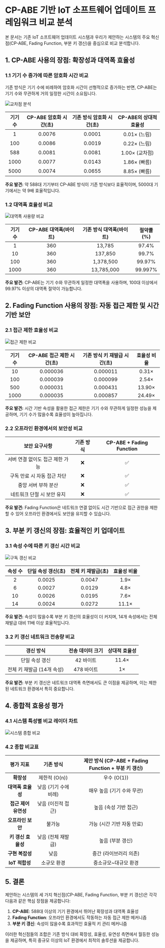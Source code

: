 # CP-ABE 기반 IoT 소프트웨어 업데이트 프레임워크 비교 분석

본 문서는 기존 IoT 소프트웨어 업데이트 시스템과 우리가 제안하는 시스템의 주요 혁신점(CP-ABE, Fading Function, 부분 키 갱신)을 중심으로 비교 분석합니다.

## 1. CP-ABE 사용의 장점: 확장성과 대역폭 효율성

### 1.1 기기 수 증가에 따른 암호화 시간 비교

기존 방식은 기기 수에 비례하여 암호화 시간이 선형적으로 증가하는 반면, CP-ABE는 기기 수와 무관하게 거의 일정한 시간이 소요됩니다.

![교차점 분석](../experiment_results/crossover_analysis.png)

| 기기 수 | CP-ABE 암호화 시간(초) | 기존 방식 암호화 시간(초) | CP-ABE의 상대적 효율성 |
|:-------:|:--------------------:|:----------------------:|:-------------------:|
| 1 | 0.0076 | 0.0001 | 0.01× (느림) |
| 100 | 0.0086 | 0.0019 | 0.22× (느림) |
| 588 | 0.0081 | 0.0081 | 1.00× (교차점) |
| 1000 | 0.0077 | 0.0143 | 1.86× (빠름) |
| 5000 | 0.0074 | 0.0655 | 8.85× (빠름) |

**주요 발견:** 약 588대 기기부터 CP-ABE 방식이 기존 방식보다 효율적이며, 5000대 기기에서는 약 9배 효율적입니다.

### 1.2 대역폭 효율성 비교

![대역폭 사용량 비교](../experiment_results/bandwidth_comparison.png)

| 기기 수 | CP-ABE 대역폭(바이트) | 기존 방식 대역폭(바이트) | 절약률(%) |
|:-------:|:-------------------:|:----------------------:|:--------:|
| 1 | 360 | 13,785 | 97.4% |
| 10 | 360 | 137,850 | 99.7% |
| 100 | 360 | 1,378,500 | 99.97% |
| 1000 | 360 | 13,785,000 | 99.997% |

**주요 발견:** CP-ABE는 기기 수와 무관하게 일정한 대역폭을 사용하며, 100대 이상에서 99.97% 이상의 대역폭 절약이 가능합니다.

## 2. Fading Function 사용의 장점: 자동 접근 제한 및 시간 기반 보안

### 2.1 접근 제한 효율성 비교

![접근 제한 비교](../experiment_results/access_limitation_comparison.png)

| 기기 수 | CP-ABE 접근 제한 시간(초) | 기존 방식 키 재발급 시간(초) | 효율성 비율 |
|:-------:|:------------------------:|:---------------------------:|:----------:|
| 10 | 0.000036 | 0.000011 | 0.31× |
| 100 | 0.000039 | 0.000099 | 2.54× |
| 500 | 0.000031 | 0.000431 | 13.90× |
| 1000 | 0.000035 | 0.000857 | 24.49× |

**주요 발견:** 시간 기반 속성을 활용한 접근 제한은 기기 수와 무관하게 일정한 성능을 제공하며, 기기 수가 많을수록 효율성이 높아집니다.

### 2.2 오프라인 환경에서의 보안성 비교

| 보안 요구사항 | 기존 방식 | CP-ABE + Fading Function |
|:-------------:|:-------:|:------------------------:|
| 서버 연결 없이도 접근 제한 가능 | ❌ | ✅ |
| 구독 만료 시 자동 접근 차단 | ❌ | ✅ |
| 중앙 서버 부하 분산 | ❌ | ✅ |
| 네트워크 단절 시 보안 유지 | ❌ | ✅ |

**주요 발견:** Fading Function은 네트워크 연결 없이도 시간 기반으로 접근 권한을 제한할 수 있어 오프라인 환경에서도 보안을 유지할 수 있습니다.

## 3. 부분 키 갱신의 장점: 효율적인 키 업데이트

### 3.1 속성 수에 따른 키 갱신 시간 비교

![구독 갱신 비교](../experiment_results/renewal_comparison.png)

| 속성 수 | 단일 속성 갱신(초) | 전체 키 재발급(초) | 효율성 비율 |
|:-------:|:-----------------:|:----------------:|:----------:|
| 2 | 0.0025 | 0.0047 | 1.9× |
| 6 | 0.0027 | 0.0129 | 4.8× |
| 10 | 0.0026 | 0.0195 | 7.6× |
| 14 | 0.0024 | 0.0272 | 11.1× |

**주요 발견:** 속성이 많을수록 부분 키 갱신의 효율성이 더 커지며, 14개 속성에서는 전체 재발급 대비 11배 이상 효율적입니다.

### 3.2 키 갱신 네트워크 전송량 비교

| 갱신 방식 | 전송 데이터 크기 | 상대적 효율성 |
|:---------:|:--------------:|:-----------:|
| 단일 속성 갱신 | 42 바이트 | 11.4× |
| 전체 키 재발급 (14개 속성) | 478 바이트 | 1× |

**주요 발견:** 부분 키 갱신은 네트워크 대역폭 측면에서도 큰 이점을 제공하며, 이는 제한된 네트워크 환경에서 특히 중요합니다.

## 4. 종합적 효용성 평가

### 4.1 시스템 특성별 비교 레이더 차트

![시스템 종합 비교](../experiment_results/system_comparison_radar.png)

### 4.2 종합 비교표

| 평가 지표 | 기존 방식 | 제안 방식 (CP-ABE + Fading Function + 부분 키 갱신) |
|:--------:|:--------:|:-----------------------------------------------:|
| **확장성** | 제한적 (O(n)) | 우수 (O(1)) |
| **대역폭 효율성** | 낮음 (기기 수에 비례) | 매우 높음 (기기 수와 무관) |
| **접근 제어 유연성** | 낮음 (이진적 접근) | 높음 (속성 기반 접근) |
| **오프라인 보안** | 불가능 | 가능 (시간 기반 자동 만료) |
| **키 갱신 효율성** | 낮음 (전체 재발급) | 높음 (부분 갱신) |
| **구현 복잡성** | 낮음 | 중간 (라이브러리 의존) |
| **IoT 적합성** | 소규모 환경 | 중소규모~대규모 환경 |

## 5. 결론

제안하는 시스템의 세 가지 혁신점(CP-ABE, Fading Function, 부분 키 갱신)은 각각 다음과 같은 핵심 장점을 제공합니다:

1. **CP-ABE**: 588대 이상의 기기 환경에서 뛰어난 확장성과 대역폭 효율성
2. **Fading Function**: 오프라인 환경에서도 작동하는 자동 접근 제한 메커니즘
3. **부분 키 갱신**: 속성이 많을수록 효과적인 효율적 키 관리 메커니즘

이러한 혁신점들의 조합은 기존 방식 대비 확장성, 효율성, 유연성 측면에서 월등한 성능을 제공하며, 특히 중규모 이상의 IoT 환경에서 최적의 솔루션을 제공합니다.
